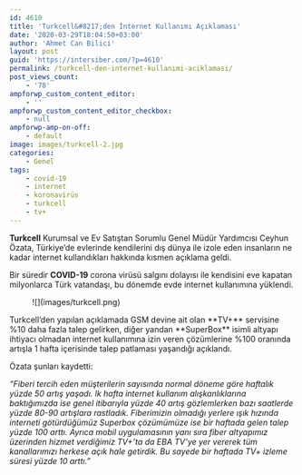 ```yaml
---
id: 4610
title: 'Turkcell&#8217;den İnternet Kullanımı Açıklaması'
date: '2020-03-29T18:04:50+03:00'
author: 'Ahmet Can Bilici'
layout: post
guid: 'https://intersiber.com/?p=4610'
permalink: /turkcell-den-internet-kullanimi-aciklamasi/
post_views_count:
    - '78'
ampforwp_custom_content_editor:
    - ''
ampforwp_custom_content_editor_checkbox:
    - null
ampforwp-amp-on-off:
    - default
image: images/turkcell-2.jpg
categories:
    - Genel
tags:
    - covid-19
    - internet
    - koronavirüs
    - turkcell
    - tv+
---
```


**Turkcell** Kurumsal ve Ev Satıştan Sorumlu Genel Müdür Yardımcısı Ceyhun Özata, Türkiye’de evlerinde kendilerini dış dünya ile izole eden insanların ne kadar internet kullandıkları hakkında kısmen açıklama geldi.

Bir süredir **COVID-19** corona virüsü salgını dolayısı ile kendisini eve kapatan milyonlarca Türk vatandaşı, bu dönemde evde internet kullanımına yüklendi.

<figure class="wp-block-image size-full">![](images/turkcell.png)</figure>Turkcell’den yapılan açıklamada GSM devine ait olan **TV+** servisine %10 daha fazla talep gelirken, diğer yandan **SuperBox** isimli altyapı ihtiyacı olmadan internet kullanımına izin veren çözümlerine %100 oranında artışla 1 hafta içerisinde talep patlaması yaşandığı açıklandı.

Özata şunları kaydetti:

*“Fiberi tercih eden müşterilerin sayısında normal döneme göre haftalık yüzde 50 artış yaşadı. lk hafta internet kullanım alışkanlıklarına baktığımızda ise genel itibarıyla yüzde 40 artış gözlemlerken bazı saatlerde yüzde 80-90 artışlara rastladık. Fiberimizin olmadığı yerlere ışık hızında interneti götürdüğümüz Superbox çözümümüze ise bir haftada gelen talep yüzde 100 arttı. Ayrıca mobil uygulamasının yanı sıra fiber altyapımız üzerinden hizmet verdiğimiz TV+’ta da EBA TV’ye yer vererek tüm kanallarımızı herkese açık hale getirdik. Bu sayede bir haftada TV+ izleme süresi yüzde 10 arttı.”*